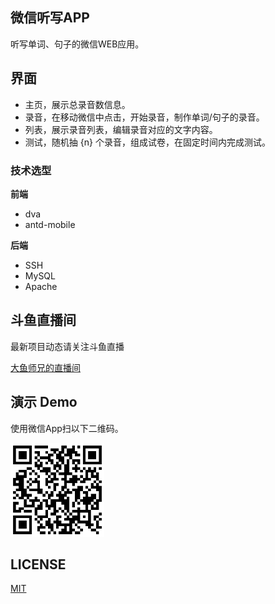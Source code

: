 ## 微信听写APP
听写单词、句子的微信WEB应用。

## 界面
+ 主页，展示总录音数信息。
+ 录音，在移动微信中点击，开始录音，制作单词/句子的录音。
+ 列表，展示录音列表，编辑录音对应的文字内容。
+ 测试，随机抽 {n} 个录音，组成试卷，在固定时间内完成测试。

### 技术选型

**前端**
+ dva
+ antd-mobile

**后端**
+ SSH
+ MySQL
+ Apache

## 斗鱼直播间
最新项目动态请关注斗鱼直播

[大鱼师兄的直播间](https://www.douyu.com/3244367)

## 演示 Demo
使用微信App扫以下二维码。

<img
  src="documents/review-qrcode.png"
  alt="微信扫一扫预览"
  width="150"
  height="150"
/>

## LICENSE
[MIT](LICENSE.md)
